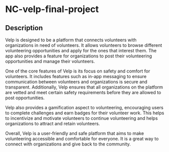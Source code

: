 # NC-velp-final-project
## Description
Velp is designed to be a platform that connects volunteers with organizations in need of volunteers. It allows volunteers to browse different volunteering opportunities and apply for the ones that interest them. The app also provides a feature for organizations to post their volunteering opportunities and manage their volunteers.

One of the core features of Velp is its focus on safety and comfort for volunteers. It includes features such as in-app messaging to ensure communication between volunteers and organizations is secure and transparent. Additionally, Velp ensures that all organizations on the platform are vetted and meet certain safety requirements before they are allowed to post opportunities.

Velp also provides a gamification aspect to volunteering, encouraging users to complete challenges and earn badges for their volunteer work. This helps to incentivize and motivate volunteers to continue volunteering and helps organizations to attract and retain volunteers.

Overall, Velp is a user-friendly and safe platform that aims to make volunteering accessible and comfortable for everyone. It is a great way to connect with organizations and give back to the community.
